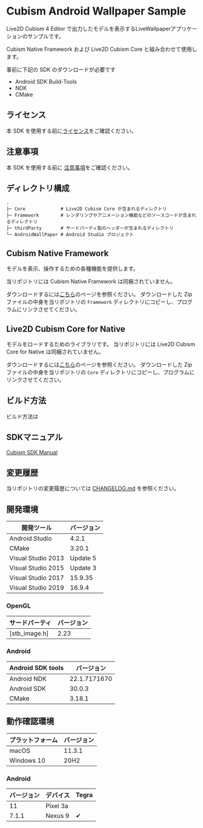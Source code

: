 # Cubism Android Wallpaper Sample

Live2D Cubism 4 Editor で出力したモデルを表示するLiveWallpaperアプリケーションのサンプルです。

Cubism Native Framework および Live2D Cubism Core と組み合わせて使用します。

事前に下記の SDK のダウンロードが必要です

* Android SDK Build-Tools
* NDK
* CMake


## ライセンス

本 SDK を使用する前に[ライセンス](LICENSE.md)をご確認ください。


## 注意事項

本 SDK を使用する前に [注意事項](NOTICE.md)をご確認ください。

## ディレクトリ構成

```
.
├─ Core             # Live2D Cubism Core が含まれるディレクトリ
├─ Framework        # レンダリングやアニメーション機能などのソースコードが含まれるディレクトリ
├─ thirdParty       # サードパーティ製のヘッダーが含まれるディレクトリ
└─ AndroidWallPaper # Android Studio プロジェクト
```


## Cubism Native Framework

モデルを表示、操作するための各種機能を提供します。

当リポジトリには Cubism Native Framework は同梱されていません。

ダウンロードするには[こちら](https://www.live2d.com/download/cubism-sdk/download-native/)のページを参照ください。
ダウンロードした Zip ファイルの中身を当リポジトリの `Framework` ディレクトリにコピーし、プログラムにリンクさせてください。


## Live2D Cubism Core for Native

モデルをロードするためのライブラリです。
当リポジトリには Live2D Cubism Core for Native は同梱されていません。

ダウンロードするには[こちら](https://www.live2d.com/download/cubism-sdk/download-native/)のページを参照ください。
ダウンロードした Zip ファイルの中身を当リポジトリの `Core` ディレクトリにコピーし、プログラムにリンクさせてください。


## ビルド方法

ビルド方法は


## SDKマニュアル

[Cubism SDK Manual](https://docs.live2d.com/cubism-sdk-manual/top/)


## 変更履歴

当リポジトリの変更履歴については [CHANGELOG.md](CHANGELOG.md) を参照ください。


## 開発環境

| 開発ツール | バージョン |
| --- | --- |
| Android Studio | 4.2.1 |
| CMake | 3.20.1 |
| Visual Studio 2013 | Update 5 |
| Visual Studio 2015 | Update 3 |
| Visual Studio 2017 | 15.9.35 |
| Visual Studio 2019 | 16.9.4 |

### OpenGL

| サードパーティ | バージョン |
| -------------- | ---------- |
| [stb_image.h]  | 2.23       |

### Android

| Android SDK tools | バージョン |
| --- | --- |
| Android NDK | 22.1.7171670 |
| Android SDK | 30.0.3 |
| CMake | 3.18.1 |


## 動作確認環境

| プラットフォーム | バージョン |
| --- | --- |
| macOS | 11.3.1 |
| Windows 10 | 20H2 |

### Android

| バージョン | デバイス | Tegra |
| --- | --- | --- |
| 11 | Pixel 3a | |
| 7.1.1 | Nexus 9 | ✔︎ |
